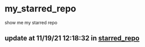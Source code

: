 # my_starred_repo
show me my starred repo

update at 11/19/21 12:18:32 in [starred_repo](./index.html)
---

